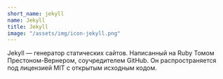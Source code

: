 ```yaml
---
short_name: jekyll
name: Jekyll
title: Jekyll
image: "/assets/img/icon-jekyll.png"
---
```

Jekyll — генератор статических сайтов. Написанный на Ruby Томом Престоном-Вернером, соучредителем GitHub. Он распространяется под лицензией MIT с открытым исходным кодом.